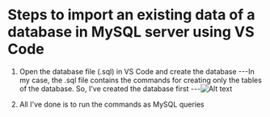 # Steps to import an existing data of a database in MySQL server using VS Code

1. Open the database file (.sql) in VS Code and create the database
---In my case, the .sql file contains the commands for creating only the tables of the database. So, I've created the database first
---<img
        src="C:\Users\menna\OneDrive\Pictures\Screenshots\Screenshot_20230201_050557.png"
        alt="Alt text"
        title="Creating DB"
        style="display: inline-block; margin: 0 auto; max-width: 300px">

2. All I've done is to run the commands as MySQL queries
